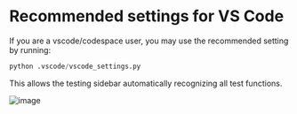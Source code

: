 # Recommended settings for VS Code

If you are a vscode/codespace user, you may use the recommended setting by running: 

```python
python .vscode/vscode_settings.py
``` 

This allows the testing sidebar automatically recognizing all test functions.

![image](https://user-images.githubusercontent.com/24406547/229263393-2a622197-b53f-45a2-bcfd-69498dd18f9a.png)
